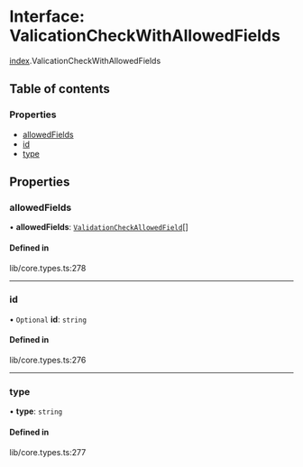 # Interface: ValicationCheckWithAllowedFields

[index](../wiki/index).ValicationCheckWithAllowedFields

## Table of contents

### Properties

- [allowedFields](../wiki/index.ValicationCheckWithAllowedFields#allowedfields)
- [id](../wiki/index.ValicationCheckWithAllowedFields#id)
- [type](../wiki/index.ValicationCheckWithAllowedFields#type)

## Properties

### allowedFields

• **allowedFields**: [`ValidationCheckAllowedField`](../wiki/index.ValidationCheckAllowedField)[]

#### Defined in

lib/core.types.ts:278

___

### id

• `Optional` **id**: `string`

#### Defined in

lib/core.types.ts:276

___

### type

• **type**: `string`

#### Defined in

lib/core.types.ts:277
